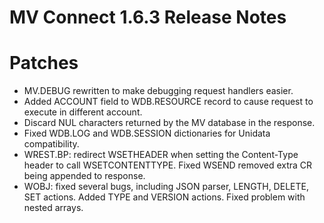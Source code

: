 # MV Connect 1.6.3 Release Notes

<PageHeader />

# Patches

- MV.DEBUG rewritten to make debugging request handlers easier.
- Added ACCOUNT field to WDB.RESOURCE record to cause request to execute in different account.
- Discard NUL characters returned by the MV database in the response.
- Fixed WDB.LOG and WDB.SESSION dictionaries for Unidata compatibility.
- WREST.BP: redirect WSETHEADER when setting the Content-Type header to call WSETCONTENTTYPE. Fixed WSEND removed extra CR being appended to response.
- WOBJ: fixed several bugs, including JSON parser, LENGTH, DELETE, SET actions. Added TYPE and VERSION actions. Fixed problem with nested arrays.




# 


  
<PageFooter />
